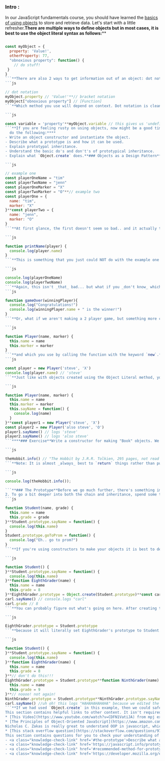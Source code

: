 ### Intro :
>
In our JavaScript fundamentals course, you should have learned the [basics of using objects](https://www.theodinproject.com/courses/foundations/lessons/fundamentals-part-5) to store and retrieve data. Let's start with a little refresher.**There are multiple ways to define objects but in most cases, it is best to use the __object literal__ syntax as follows:****

```js

const myObject = {
  property: 'Value!',
  otherProperty: 77,
  "obnoxious property": function() {
    // do stuff!
 }
}
```**There are also 2 ways to get information out of an object: dot notation and bracket notation.**
```js

// dot notation
myObject.property // 'Value!'**// bracket notation
myObject["obnoxious property"] // [Function]
```**Which method you use will depend on context. Dot notation is cleaner and is usually preferred, but there are plenty of circumstances when it is not possible to use it. For example, `myObject."obnoxious property"` won't work because that property is a string with a space in it. Likewise, you cannot use variables in dot notation:****

```js

const variable = 'property'**myObject.variable // this gives us 'undefined' because it's looking for a property named 'variable' in our object**myObject[variable] // this is equivalent to myObject['property'] and returns 'Value!'
```**If you are feeling rusty on using objects, now might be a good time to go back and review the content in [__Fundamentals 5__](https://www.theodinproject.com/courses/foundations/lessons/fundamentals-part-5) from our JavaScript Basics course.**###  Topics
  do the following:****
- Write an object constructor and instantiate the object.
- Describe what a prototype is and how it can be used.
- Explain prototypal inheritance.
- Understand the basic do's and don't's of prototypical inheritance.
- Explain what `Object.create` does.**### Objects as a Design Pattern**One of the simplest ways you can begin to organize your code is by simply grouping things into objects. Take these examples from a 'tic tac toe' game:****

```js

// example one
const playerOneName = "tim"
const playerTwoName = "jenn"
const playerOneMarker = "X"
const playerTwoMarker = "O"**// example two
const playerOne = {
  name: "tim",
  marker: "X"
}**const playerTwo = {
  name: "jenn",
  marker: "O"
}
```**At first glance, the first doesn't seem so bad.. and it actually takes fewer lines to write than the example using objects, but the benefits of the second approach are huge! Let me demonstrate:****

```js

function printName(player) {
  console.log(player.name)
}
```**This is something that you just could NOT do with the example one setup. Instead, every time you wanted to print a specific player's name, you would have to remember the correct variable name and then manually `console.log` it:****

```js

console.log(playerOneName)
console.log(playerTwoName)
```**Again, this isn't _that_ bad... but what if you _don't know_ which player's name you want to print?**
```js

function gameOver(winningPlayer){
  console.log("Congratulations!")
  console.log(winningPlayer.name + " is the winner!")
}
```**Or, what if we aren't making a 2 player game, but something more complicated such as an online shopping site with a large inventory? In that case, using objects to keep track of an item's name, price, description and other things is the only way to go. Unfortunately, in that type of situation, manually typing out the contents of our objects is not feasible either. We need a cleaner way to create our objects, which brings us to...**### Object Constructors**When you have a specific type of object that you need to duplicate like our player or inventory items, a better way to create them is using an object constructor, which is a function that looks like this:****

```js

function Player(name, marker) {
  this.name = name
  this.marker = marker
}
```**and which you use by calling the function with the keyword `new`.**
```js

const player = new Player('steve', 'X')
console.log(player.name) // 'steve'
```**Just like with objects created using the Object Literal method, you can add functions to the object:****

```js

function Player(name, marker) {
  this.name = name
  this.marker = marker
  this.sayName = function() {
    console.log(name)
  }
}**const player1 = new Player('steve', 'X')
const player2 = new Player('also steve', 'O')
player1.sayName() // logs 'steve'
player2.sayName() // logs 'also steve'
```****### Exercise**Write a constructor for making "Book" objects. We will revisit this in the project at the end of this lesson. Your book objects should have the book's `title`, `author`, the number of `pages`, and whether or not you have `read` the book.**Put a function into the constructor that can report the book info like so:****

```js

theHobbit.info() // "The Hobbit by J.R.R. Tolkien, 295 pages, not read yet"
```**Note: It is almost _always_ best to `return` things rather than putting `console.log()` directly into the function. In this case, return the `info` string and log it after the function has been called:****

```js

console.log(theHobbit.info());

```**### The Prototype**Before we go much further, there's something important you need to understand about JavaScript objects. All objects in JavaScript have a `prototype`. Stated simply, the prototype is another object that the original object _inherits_ from, which is to say, the original object has access to all of its prototype's methods and properties.**This concept is an important one, so you've got some reading to do. Make sure you really get this before moving on!**1. [This article](https://web.archive.org/web/20200513181548/https://javascriptissexy.com/javascript-prototype-in-plain-detailed-language/) is a straightforward introduction and demonstration of the concept. It also covers constructors again.. good time for a review! The important bits here, once you've covered the basics, are 'Prototype-based inheritance' and the 'Prototype chain'.
2. To go a bit deeper into both the chain and inheritance, spend some time with [this great article](http://javascript.info/prototype-inheritance). As usual, doing the exercises at the end will help cement this knowledge in your mind. Don't skip them! Important note: This article makes heavy use of `__proto__` which is not generally recommended. The concepts here are what we're looking for at the moment. We will soon learn another method or two for setting the prototype.**If you've understood the concept of the prototype, this next bit about constructors will not be confusing at all!**
```js

function Student(name, grade) {
  this.name = name
  this.grade = grade
}**Student.prototype.sayName = function() {
  console.log(this.name)
}
Student.prototype.goToProm = function() {
  console.log("Eh.. go to prom?")
}
```**If you're using constructors to make your objects it is best to define functions on the `prototype` of that object. Doing so means that a single instance of each function will be shared between all of the Student objects. If we declare the function directly in the constructor, like we did when they were first introduced, that function would be duplicated every time a new Student is created. In this example, that wouldn't really matter much, but in a project that is creating thousands of objects, it really can make a difference.**#### **Recommended Method for Prototypal Inheritance**So far you have seen several ways of making an object inherit the prototype from another object. At this point in history, the recommended way of setting the prototype of an object is `Object.create` ([here](https://developer.mozilla.org/en-US/docs/Web/JavaScript/Reference/Global_Objects/Object/create) is the documentation for that method). `Object.create` very simply returns a new object with the specified prototype and any additional properties you want to add. For our purposes, you use it like so:****

```js

function Student() {
}**Student.prototype.sayName = function() {
  console.log(this.name)
}**function EighthGrader(name) {
  this.name = name
  this.grade = 8
}**EighthGrader.prototype = Object.create(Student.prototype)**const carl = new EighthGrader("carl")
carl.sayName() // console.logs "carl"
carl.grade // 8
```**You can probably figure out what's going on here. After creating the constructor for EighthGrader, we set its prototype to a new object that has a copy of `Student.prototype`.**A warning... this doesn't work:****

```js

EighthGrader.prototype = Student.prototype
```**because it will literally set EighthGrader's prototype to Student.prototype (i.e. not a copy), which could cause problems if you want to edit something in the future. Consider one more example:****

```js

function Student() {
}**Student.prototype.sayName = function() {
  console.log(this.name)
}**function EighthGrader(name) {
  this.name = name
  this.grade = 8
}**// don't do this!!!
EighthGrader.prototype = Student.prototype**function NinthGrader(name) {
  this.name = name
  this.grade = 9
}**// noooo! not again!
NinthGrader.prototype = Student.prototype**NinthGrader.prototype.sayName = function() {console.log("HAHAHAHAHAHA")}**const carl = new EighthGrader("carl")
carl.sayName() //uh oh! this logs "HAHAHAHAHAHA" because we edited the sayName function!
```**If we had used `Object.create` in this example, then we could safely edit the `NinthGrader.prototype.sayName` function without changing the function for `EighthGrader` as well.**### Additional Resources
This section contains helpful links to other content. It isn't required, so consider it supplemental.*** [This article](https://dev.to/lydiahallie/javascript-visualized-prototypal-inheritance-47co) from Lydia Hallie and [This video](https://www.youtube.com/watch?v=sOrtAjyk4lQ) from Avelx explains the Prototype concept with graphics and simple language. Try using these resources if you want another perspective to understand the concept.
* [This Video](https://www.youtube.com/watch?v=CDFN1VatiJA) from mpj explains `Object.create` method with great details about it, he walks through what it is, why `Object.create` exists in JavaScript, and how to use `Object.create`. Also you can check [This Video](https://www.youtube.com/watch?v=MACDGu96wrA) from techsith to understand another point of view of extending objects from others by `Object.create`.
* [The Principles of Object-Oriented JavaScript](https://www.amazon.com/Principles-Object-Oriented-JavaScript-Nicholas-Zakas/dp/1593275404) book by 
Nicholas C. Zakas is really great to understand OOP in javascript, which explains concepts simply and in-depth, which explores JavaScript's object-oriented nature, revealing the language's unique implementation of inheritance and other key characteristics, it's not free but it's very valuable.
* [This stack overflow question](https://stackoverflow.com/questions/9772307/declaring-javascript-object-method-in-constructor-function-vs-in-prototype/9772864#9772864) explains the difference between defining methods via the prototype vs defining them in the constructor.**### Knowledge Check
This section contains questions for you to check your understanding of this lesson. If you're having trouble answering the questions below on your own, review the material above to find the answer.**- <a class="knowledge-check-link" href='#object-constructors'>Write an object constructor and instantiate the object.</a>
- <a class="knowledge-check-link" href='#the-prototype'>Describe what a prototype is and how it can be used.</a>
- <a class="knowledge-check-link" href='https://javascript.info/prototype-inheritance'>Explain prototypal inheritance.</a>
- <a class="knowledge-check-link" href='#recommended-method-for-prototypal-inheritance'>Understand the basic do's and don't's of prototypical inheritance.</a>
- <a class="knowledge-check-link" href='https://developer.mozilla.org/en-US/docs/Web/JavaScript/Reference/Global_Objects/Object/create'>Explain what `Object.create` does</a>
